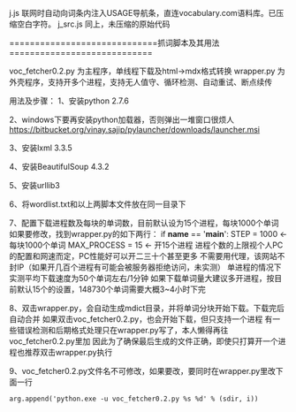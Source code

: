 
j.js
联网时自动向词条内注入USAGE导航条，直连vocabulary.com语料库。已压缩空白字符。
j_src.js
同上，未压缩的原始代码

=============================抓词脚本及其用法============================

voc_fetcher0.2.py
为主程序，单线程下载及html->mdx格式转换
wrapper.py
为外壳程序，支持开多个进程，支持无人值守、循环检测、自动重试、断点续传

用法及步骤：
1、安装python 2.7.6

2、windows下要再安装python加载器，否则弹出一堆窗口很烦人
  https://bitbucket.org/vinay.sajip/pylauncher/downloads/launcher.msi

3、安装lxml 3.3.5

4、安装BeautifulSoup 4.3.2

5、安装urllib3

6、将wordlist.txt和以上两脚本文件放在同一目录下

7、配置下载进程数及每块的单词数，目前默认设为15个进程，每块1000个单词
如果要修改，找到wrapper.py的如下两行：
if __name__ == '__main__':
    STEP = 1000        <- 每块1000个单词
    MAX_PROCESS = 15   <- 开15个进程
进程个数的上限视个人PC的配置和网速而定，PC性能好可以开二三十个甚至更多
不需要用代理，该网站不封IP（如果开几百个进程有可能会被服务器拒绝访问，未实测）
单进程的情况下实测平均下载速度为50个单词左右/1分钟
如果下载单词量大建议多开进程，按目前默认15个的设置，148730个单词需要大概3~4小时下完

8、双击wrapper.py，会自动生成mdict目录，并将单词分块开始下载。下载完后自动合并
    如果双击voc_fetcher0.2.py，也会开始下载，但只支持一个进程
    有一些错误检测和后期格式处理只在wrapper.py写了，本人懒得再往voc_fetcher0.2.py里加
    因此为了确保最后生成的文件正确，即使只打算开一个进程也推荐双击wrapper.py执行

9、voc_fetcher0.2.py文件名不可修改，如果要改，要同时在wrapper.py里改下面一行

    arg.append('python.exe -u voc_fetcher0.2.py %s %d' % (sdir, i))
